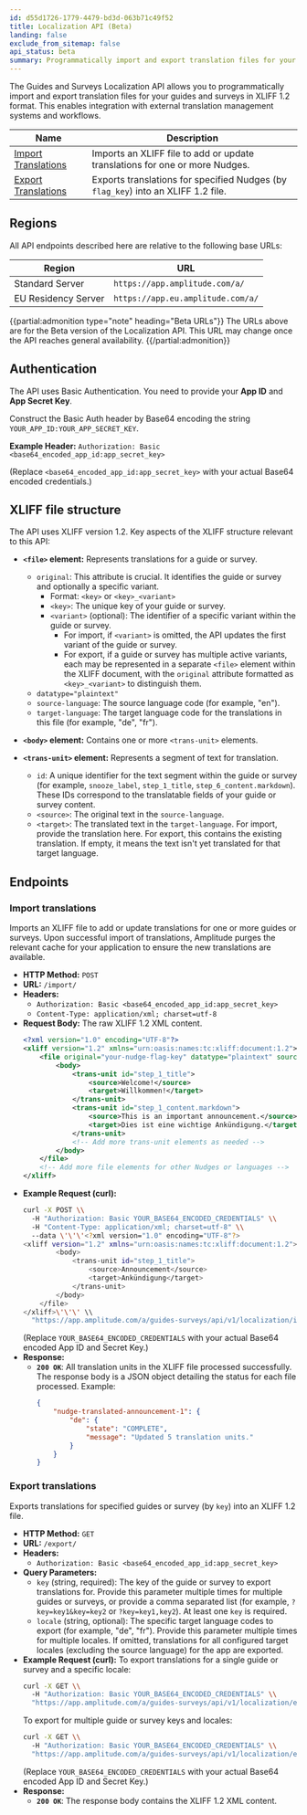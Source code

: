 ```yaml
---
id: d55d1726-1779-4479-bd3d-063b71c49f52
title: Localization API (Beta)
landing: false
exclude_from_sitemap: false
api_status: beta
summary: Programmatically import and export translation files for your guides and surveys.
---
```


The Guides and Surveys Localization API allows you to programmatically import and export translation files for your guides and surveys in XLIFF 1.2 format. This enables integration with external translation management systems and workflows.

| <div class="big-column">Name</div>          | Description                                                                       |
| ------------------------------------------- | --------------------------------------------------------------------------------- |
| [Import Translations](#import-translations) | Imports an XLIFF file to add or update translations for one or more Nudges.       |
| [Export Translations](#export-translations) | Exports translations for specified Nudges (by `flag_key`) into an XLIFF 1.2 file. |

## Regions
All API endpoints described here are relative to the following base URLs:

| Region              | URL                               |
| ------------------- | --------------------------------- |
| Standard Server     | `https://app.amplitude.com/a/`    |
| EU Residency Server | `https://app.eu.amplitude.com/a/` |

{{partial:admonition type="note" heading="Beta URLs"}}
The URLs above are for the Beta version of the Localization API. This URL may change once the API reaches general availability.
{{/partial:admonition}}


## Authentication

The API uses Basic Authentication. You need to provide your **App ID** and **App Secret Key**.

Construct the Basic Auth header by Base64 encoding the string `YOUR_APP_ID:YOUR_APP_SECRET_KEY`.

**Example Header:**
`Authorization: Basic <base64_encoded_app_id:app_secret_key>`

(Replace `<base64_encoded_app_id:app_secret_key>` with your actual Base64 encoded credentials.)

## XLIFF file structure

The API uses XLIFF version 1.2. Key aspects of the XLIFF structure relevant to this API:

*   **`<file>` element:** Represents translations for a guide or survey.
    *   `original`: This attribute is crucial. It identifies the guide or survey and optionally a specific variant.
        *   Format: `<key>` or `<key>_<variant>`
        *   `<key>`: The unique key of your guide or survey.
        *   `<variant>` (optional): The identifier of a specific variant within the guide or survey.
            *   For import, if `<variant>` is omitted, the API updates the first variant of the guide or survey.
            *   For export, if a guide or survey has multiple active variants, each may be represented in a separate `<file>` element within the XLIFF document, with the `original` attribute formatted as `<key>_<variant>` to distinguish them.
    *   `datatype="plaintext"`
    *   `source-language`: The source language code (for example, "en").
    *   `target-language`: The target language code for the translations in this file (for example, "de", "fr").

*   **`<body>` element:** Contains one or more `<trans-unit>` elements.

*   **`<trans-unit>` element:** Represents a segment of text for translation.
    *   `id`: A unique identifier for the text segment within the guide or survey (for example, `snooze_label`, `step_1_title`, `step_6_content.markdown`). These IDs correspond to the translatable fields of your guide or survey content.
    *   `<source>`: The original text in the `source-language`.
    *   `<target>`: The translated text in the `target-language`. For import, provide the translation here. For export, this contains the existing translation. If empty, it means the text isn't yet translated for that target language.

## Endpoints

### Import translations

Imports an XLIFF file to add or update translations for one or more guides or surveys. Upon successful import of translations, Amplitude purges the relevant cache for your application to ensure the new translations are available.

*   **HTTP Method:** `POST`
*   **URL:** `/import/`
*   **Headers:**
    *   `Authorization: Basic <base64_encoded_app_id:app_secret_key>`
    *   `Content-Type: application/xml; charset=utf-8`
*   **Request Body:**
    The raw XLIFF 1.2 XML content.
    ```xml
    <?xml version="1.0" encoding="UTF-8"?>
    <xliff version="1.2" xmlns="urn:oasis:names:tc:xliff:document:1.2">
        <file original="your-nudge-flag-key" datatype="plaintext" source-language="en" target-language="de">
            <body>
                <trans-unit id="step_1_title">
                    <source>Welcome!</source>
                    <target>Willkommen!</target>
                </trans-unit>
                <trans-unit id="step_1_content.markdown">
                    <source>This is an important announcement.</source>
                    <target>Dies ist eine wichtige Ankündigung.</target>
                </trans-unit>
                <!-- Add more trans-unit elements as needed -->
            </body>
        </file>
        <!-- Add more file elements for other Nudges or languages -->
    </xliff>
    ```
*   **Example Request (curl):**
    ```bash
    curl -X POST \\
      -H "Authorization: Basic YOUR_BASE64_ENCODED_CREDENTIALS" \\
      -H "Content-Type: application/xml; charset=utf-8" \\
      --data \'\'\'<?xml version="1.0" encoding="UTF-8"?>
    <xliff version="1.2" xmlns="urn:oasis:names:tc:xliff:document:1.2"><file original="nudge-translated-announcement-1" datatype="plaintext" source-language="en" target-language="de">
            <body>
                <trans-unit id="step_1_title">
                    <source>Announcement</source>
                    <target>Ankündigung</target>
                </trans-unit>
            </body>
        </file>
    </xliff>\'\'\' \\
      "https://app.amplitude.com/a/guides-surveys/api/v1/localization/import/"
    ```
    (Replace `YOUR_BASE64_ENCODED_CREDENTIALS` with your actual Base64 encoded App ID and Secret Key.)
*   **Response:**
    *   **`200 OK`**: All translation units in the XLIFF file processed successfully. The response body is a JSON object detailing the status for each file processed.
        Example:
        ```json
        {
            "nudge-translated-announcement-1": {
                "de": {
                    "state": "COMPLETE",
                    "message": "Updated 5 translation units."
                }
            }
        }
        ```

### Export translations

Exports translations for specified guides or survey (by `key`) into an XLIFF 1.2 file.

*   **HTTP Method:** `GET`
*   **URL:** `/export/`
*   **Headers:**
    *   `Authorization: Basic <base64_encoded_app_id:app_secret_key>`
*   **Query Parameters:**
    *   `key` (string, required): The key of the guide or survey to export translations for. Provide this parameter multiple times for multiple guides or surveys, or provide a comma separated list (for example, `?key=key1&key=key2` or `?key=key1,key2`). At least one `key` is required.
    *   `locale` (string, optional): The specific target language codes to export (for example, "de", "fr"). Provide this parameter multiple times for multiple locales. If omitted, translations for all configured target locales (excluding the source language) for the app are exported.
*   **Example Request (curl):**
    To export translations for a single guide or survey and a specific locale:
    ```bash
    curl -X GET \\
      -H "Authorization: Basic YOUR_BASE64_ENCODED_CREDENTIALS" \\
      "https://app.amplitude.com/a/guides-surveys/api/v1/localization/export/?key=nudge-translated-announcement-1&locale=de"
    ```
    To export for multiple guide or survey keys and locales:
    ```bash
    curl -X GET \\
      -H "Authorization: Basic YOUR_BASE64_ENCODED_CREDENTIALS" \\
      "https://app.amplitude.com/a/guides-surveys/api/v1/localization/export/?key=key-one&key=key-two&locale=de&locale=fr"
    ```
    (Replace `YOUR_BASE64_ENCODED_CREDENTIALS` with your actual Base64 encoded App ID and Secret Key.)
*   **Response:**
    *   **`200 OK`**: The response body contains the XLIFF 1.2 XML content.
